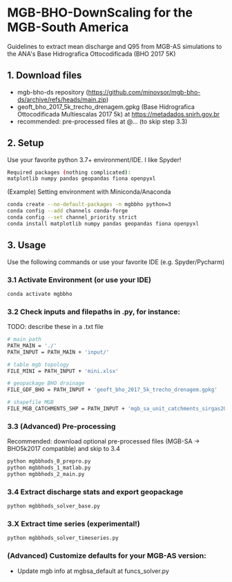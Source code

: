 # MGB-BHO-DownScaling for the MGB-South America

Guidelines to extract mean discharge and Q95 from MGB-AS simulations to the ANA's Base Hidrografica Ottocodificada (BHO 2017 5K)


## 1. Download files

- mgb-bho-ds repository (https://github.com/minovsor/mgb-bho-ds/archive/refs/heads/main.zip)
- geoft_bho_2017_5k_trecho_drenagem.gpkg (Base Hidrografica Ottocodificada Multiescalas 2017 5k) at https://metadados.snirh.gov.br
- recommended:  pre-processed files at @... (to skip step 3.3)

## 2. Setup
Use your favorite python 3.7+ environment/IDE. I like Spyder!
```bash
Required packages (nothing complicated):
matplotlib numpy pandas geopandas fiona openpyxl
```

(Example) Setting environment with Miniconda/Anaconda
```bash
conda create --no-default-packages -n mgbbho python=3
conda config --add channels conda-forge
conda config --set channel_priority strict
conda install matplotlib numpy pandas geopandas fiona openpyxl
```


## 3. Usage
Use the following commands or use your favorite IDE (e.g. Spyder/Pycharm)

### 3.1 Activate Environment (or use your IDE)
```bash
conda activate mgbbho
```

### 3.2 Check inputs and filepaths in .py, for instance:
TODO: describe these in a .txt file
```bash
# main path
PATH_MAIN = './'
PATH_INPUT = PATH_MAIN + 'input/'

# table mgb topology
FILE_MINI = PATH_INPUT + 'mini.xlsx'

# geopackage BHO drainage
FILE_GDF_BHO = PATH_INPUT + 'geoft_bho_2017_5k_trecho_drenagem.gpkg'

# shapefile MGB
FILE_MGB_CATCHMENTS_SHP = PATH_INPUT + 'mgb_sa_unit_catchments_sirgas2000.shp'
```

### 3.3 (Advanced) Pre-processing
Recommended: download optional pre-processed files (MGB-SA -> BHO5k2017 compatible) and skip to 3.4
```bash
python mgbbhods_0_prepro.py
python mgbbhods_1_matlab.py
python mgbbhods_2_main.py
```

### 3.4 Extract discharge stats and export geopackage
```bash
python mgbbhods_solver_base.py
```

### 3.X Extract time series (experimental!)
```bash
python mgbbhods_solver_timeseries.py
```

### (Advanced) Customize defaults for your MGB-AS version:
 - Update mgb info at mgbsa_default at funcs_solver.py
